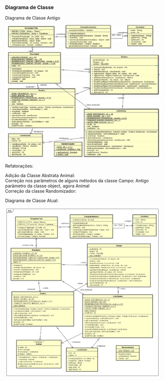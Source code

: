 ### Diagrama de Classe
Diagrama de Classe Antigo

![Diagrama de Classe Logo Guara e Ovelha versão antiga.png](https://github.com/LuizFritsch/RP4_testes_unitarios_junit/blob/master/diagramaClasseAntigo.png)  
  
Refatorações:  


Adição da Classe Abstrata Animal:  
Correção nos parâmetros de alguns métodos da classe Campo: Antigo parâmetro  da classe object, agora Animal  
Correção da classe Randomizador:  
  
Diagrama de Classe Atual:


![Diagrama de Classe Logo Guara e Ovelha.png](https://github.com/LuizFritsch/RP4_testes_unitarios_junit/blob/master/diagramaClasseRefatorado.png)
